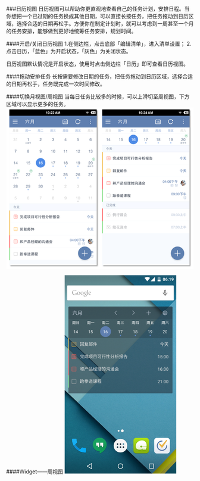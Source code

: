 ###日历视图
日历视图可以帮助你更直观地查看自己的任务计划，安排日程。当你想把一个已过期的任务换成其他日期，可以直接长按任务，把任务拖动到日历区域，选择合适的日期再松手。方便你在制定计划时，就可以考虑到一周甚至一个月的任务安排，能够做到更好地统筹任务安排，规划时间。

####开启/关闭日历视图
1.在侧边栏，点击底部「编辑清单」，进入清单设置；
2.点击日历，「蓝色」为开启状态，「灰色」为关闭状态。

日历视图默认情况是开启状态，使用时点击侧边栏「日历」即可查看日历视图。

####拖动安排任务
长按需要修改日期的任务，把任务拖动到日历区域，选择合适的日期再松手，任务既完成一次时间修改。


####切换月视图/周视图
当每日任务比较多的时候，可以上滑切至周视图，下方区域可以显示更多的任务。
<img src="/images/image3331.png" title="月视图周视图"  />

####Widget——周视图
<img src="/images/widget1.png" title="周视图" width="300" />
